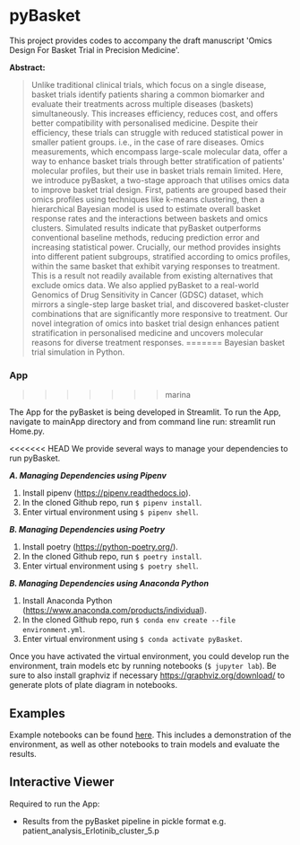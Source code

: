 # pyBasket

This project provides codes to accompany the draft manuscript 'Omics Design For Basket Trial in Precision Medicine'.

**Abstract:**
> Unlike traditional clinical trials, which focus on a single disease, basket trials identify patients sharing a common biomarker and evaluate their treatments across multiple diseases (baskets) simultaneously. This increases efficiency, reduces cost, and offers better compatibility with personalised medicine. Despite their efficiency, these trials can struggle with reduced statistical power in smaller patient groups. i.e., in the case of rare diseases. Omics measurements, which encompass large-scale molecular data, offer a way to enhance basket trials through better stratification of patients' molecular profiles, but their use in basket trials remain limited. Here, we introduce pyBasket, a two-stage approach that utilises omics data to improve basket trial design. First, patients are grouped based their omics profiles using techniques like k-means clustering, then a hierarchical Bayesian model is used to estimate overall basket response rates and the interactions between baskets and omics clusters. Simulated results indicate that pyBasket outperforms conventional baseline methods, reducing prediction error and increasing statistical power. Crucially, our method provides insights into different patient subgroups, stratified according to omics profiles, within the same basket that exhibit varying responses to treatment. This is a result not readily available from existing alternatives that exclude omics data. We also applied pyBasket to a real-world Genomics of Drug Sensitivity in Cancer (GDSC) dataset, which mirrors a single-step large basket trial, and discovered basket-cluster combinations that are significantly more responsive to treatment. Our novel integration of omics into basket trial design enhances patient stratification in personalised medicine and uncovers molecular reasons for diverse treatment responses.
=======
Bayesian basket trial simulation in Python.
 
### App
>>>>>>> marina

The App for the pyBasket is being developed in Streamlit. To run the App, navigate to mainApp directory and from command line run: streamlit run Home.py.

<<<<<<< HEAD
We provide several ways to manage your dependencies to run pyBasket.

***A. Managing Dependencies using Pipenv***

1. Install pipenv (https://pipenv.readthedocs.io).
2. In the cloned Github repo, run `$ pipenv install`.
3. Enter virtual environment using `$ pipenv shell`.

***B. Managing Dependencies using Poetry***

1. Install poetry (https://python-poetry.org/).
2. In the cloned Github repo, run `$ poetry install`.
3. Enter virtual environment using `$ poetry shell`.

***B. Managing Dependencies using Anaconda Python***

1. Install Anaconda Python (https://www.anaconda.com/products/individual).
2. In the cloned Github repo, run `$ conda env create --file environment.yml`.
3. Enter virtual environment using `$ conda activate pyBasket`.

Once you have activated the virtual environment, you could develop run the environment, train models etc by running
   notebooks (`$ jupyter lab`). Be sure to also install graphviz if necessary https://graphviz.org/download/ to generate plots of plate diagram in notebooks.

## Examples

Example notebooks can be found [here](https://github.com/glasgowcompbio/pyBasket/tree/main/notebooks).
This includes a demonstration of the environment, as well as other notebooks to train models and
evaluate the results.

## Interactive Viewer

Required to run the App:
- Results from the pyBasket pipeline in pickle format e.g. patient_analysis_Erlotinib_cluster_5.p
